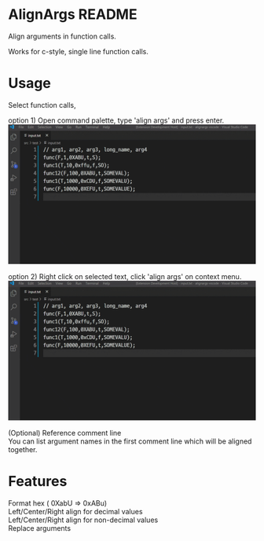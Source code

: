 # AlignArgs README

Align arguments in function calls.

Works for c-style, single line function calls.  


# Usage

Select function calls, 

option 1) Open command palette, type 'align args' and press enter.
![Demo](./images/commandpalette.gif?raw=true)


option 2) Right click on selected text, click 'align args' on context menu.
![Demo](./images/contextmenu.gif?raw=true)


(Optional) Reference comment line   
You can list argument names in the first comment line which will be aligned together.

# Features
Format hex ( 0XabU => 0xABu)  
Left/Center/Right align for decimal values  
Left/Center/Right align for non-decimal values  
Replace arguments 
